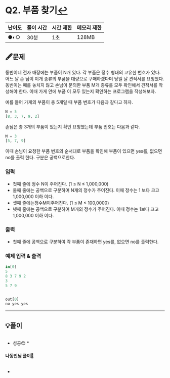 # Q2. 부품 찾기[↩](../this_is_codingtest)

| 난이도 | 풀이 시간 | 시간 제한 | 메모리 제한 |
| ------ | --------- | --------- | ----------- |
| ●◐○    | 30분      | 1초       | 128MB       |

## 🖋️문제
동빈이네 전자 매장에는 부품이 N개 있다. 각 부품은 정수 형태의 고유한 번호가 있다. 어느 날 손 님이 이개 종류의 부품을 대량으로 구매하겠다며 당일 날 견적서를 요청했다. 동빈이는 때를 놓치지 않고 손님이 문의한 부품 M개 종류를 모두 확인해서 견적서를 작성해야 한다. 이때 가게 안에 부품 이 모두 있는지 확인하는 프로그램을 작성해보자.

예를 들어 가게의 부품이 총 5개일 때 부품 번호가 다음과 같다고 하자.

```python
N = 5
[8, 3, 7, 9, 2]
```

손님은 총 3개의 부품이 있는지 확인 요청했는데 부품 번호는 다음과 같다.

```python
M = 3
[5, 7, 9]
```

이때 손님이 요청한 부품 번호의 순서대로 부품을 확인해 부품이 있으면 yes를, 없으면 no를 출력 한다. 구분은 공백으로한다.

### 입력
* 첫째 줄에 정수 N이 주어진다. (1 ≤ N ≤ 1,000,000) 
* 둘째 줄에는 공백으로 구분하여 N개의 정수가 주어진다. 이때 정수는 1 보다 크고 1,000,000 이하 이다. 
* 셋째 줄에는정수M이주어진다. (1 ≤ M ≤ 100,0000)
* 넷째 줄에는 공백으로 구분하여 M개의 정수가 주어진다. 이때 정수는 1보다 크고 1,000,000 이하 이다.

### 출력
* 첫째 줄에 공백으로 구분하여 각 부품이 존재하면 yes를, 없으면 no를 출력한다.

### 예제 입력 & 출력

```python
in[0]
5
8 3 7 9 2
3
5 7 9


out[0]
no yes yes
```

---

## 💡풀이
```python

```
* 성공😊
  * 

#### 나동빈님 풀이[📌](https://github.com/ndb796/python-for-coding-test/blob/master/6/10.py)

```python

```

* 
